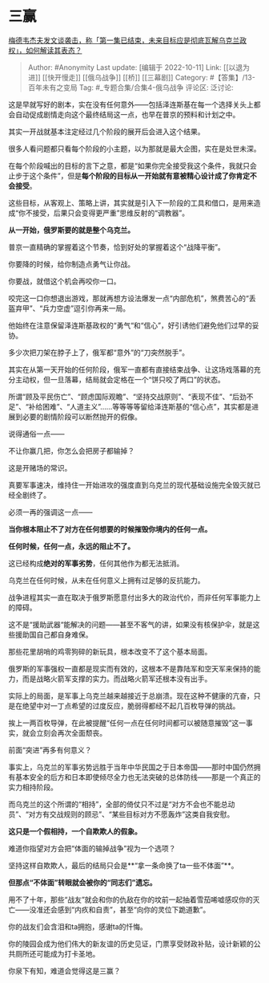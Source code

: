 # 三赢
[梅德韦杰夫发文谈袭击，称「第一集已结束，未来目标应是彻底瓦解乌克兰政权」，如何解读其表态？](https://www.zhihu.com/question/558545973/answer/2710273418)

> Author: #Anonymity
> Last update: [编辑于 2022-10-11]
> Link: [[以退为进]] [[快开慢走]] [[俄乌战争]] [[桥]] [[三幕剧]]
> Category: #【答集】/13-百年未有之变局
> Tag: #_专题合集/合集4-俄乌战争 
> 评论区:
> 泛讨论:

这是早就写好的剧本，实在没有任何意外——包括泽连斯基在每一个选择关头上都会自动促成剧情走向这个最终结局这一点，也早在普京的预料和计划之中。

其实一开战就基本注定经过几个阶段的展开后会进入这个结果。

很多人看问题都只看每个阶段的小主题，以为那就是最大企图，实在是处世未深。

在每个阶段喊出的目标的言下之意，都是“如果你完全接受我这个条件，我就只会止步于这个条件”，但是**每个阶段的目标从一开始就有意被精心设计成了你肯定不会接受**。

这些目标，从客观上、策略上讲，其实就是引入下一阶段的工具和借口，是用来造成“你不接受，后果只会变得更严重”思维反射的“调教器”。

**从一开始，俄罗斯要的就是整个乌克兰。**

普京一直精确的掌握着这个节奏，恰到好处的掌握着这个“战降平衡”。

你要降的时候，给你制造点勇气让你战。

你要战，就借这个机会再咬你一口。

咬完这一口你想退出游戏，那就再想方设法爆发一点“内部危机”，煞费苦心的“丢盔弃甲”、“兵力空虚”逗引你再来一局。

他始终在注意保留泽连斯基政权的“勇气“和“信心”，好引诱他们避免他们过早的妥协。

多少次把刀架在脖子上了，俄军都“意外”的“刀突然脱手”。

其实在从第一天开始的任何阶段，俄军一直都有直接结束战争、让这场戏落幕的充分主动权，但一旦落幕，结局就会定格在一个“饼只咬了两口”的状态。

所谓“顾及平民伤亡”、“顾虑国际观瞻”、“坚持交战原则”、“表现不佳”、“后劲不足”、“补给困难”、“人道主义”……等等等等留给泽连斯基的“信心点”，其实都是进展到必要的剧情阶段可以断然抛开的假像。

说得通俗一点——

不让你赢几把，你怎么会把房子都输掉？

这是开赌场的常识。

真要军事速决，维持住一开始进攻的强度直到乌克兰的现代基础设施完全毁灭就已经全剧终了。

必须一再的强调这一点——

**当你根本阻止不了对方在任何想要的时候摧毁你境内的任何一点。**

**任何时候，任何一点，永远的阻止不了。**

这已经构成**绝对的军事劣势**，任何其他作为都无法抵消。

乌克兰在任何时候，从未在任何意义上拥有过足够的反抗能力。

战争进程其实一直在取决于俄罗斯愿意付出多大的政治代价，而非任何军事能力上的障碍。

这不是“援助武器“能解决的问题——甚至不客气的讲，如果没有核保护伞，就是这些援助国自己都自身难保。

那些花里胡哨的鸡零狗碎的新玩具，根本改变不了这个基本局面。

俄罗斯的军事强权一直都是现实而有效的，这根本不是靠陆军和空天军来保持的能力，而是战略火箭军支撑的实力。而战略火箭军还根本没有出手。

实际上的局面，是军事上乌克兰越来越接近于总崩溃。现在这种不健康的亢奋，只是在绝望中对一丁点希望的过度反应，脆弱得都经不起几百枚导弹的挑战。

挨上一两百枚导弹，在此被提醒“任何一点在任何时间都可以被随意摧毁”这一事实，就会立刻会再次全面颓丧。

前面“突进”再多有何意义？

事实上，乌克兰的军事劣势远胜于当年中华民国之于日本帝国——那时中国仍然拥有基本安全的后方和日本即使倾尽全力也无法突破的总体防线——那是一个真正的实力相持阶段。

而乌克兰的这个所谓的“相持”，全部的倚仗只不过是“对方不会也不能总动员”、“对方有交战规则的顾忌”、“某些目标对方不愿轰炸”这类自我安慰。

**这只是一个假相持，一个自欺欺人的假象。**

难道你指望对方会把“体面的输掉战争”视为一个选项？

坚持这样自欺欺人，最后的结局只会是**“拿一条命换了ta一些不体面”**。

**但那点“不体面”转眼就会被你的“同志们”遗忘。**

用不了十年，那些“战友”就会和你的仇敌在你的坟前一起抽着雪茄唏嘘感叹你的灭亡——没准还会感到“内疚和自责”，甚至“向你的灵位下跪道歉”。

你的战友们会含泪和ta拥抱，感谢ta的忏悔。

你的陵园会成为他们伟大的新友谊的历史见证，门票享受财政补贴，设计新颖的公共厕所还可能成为打卡圣地。

你泉下有知，难道会觉得这是三赢？
